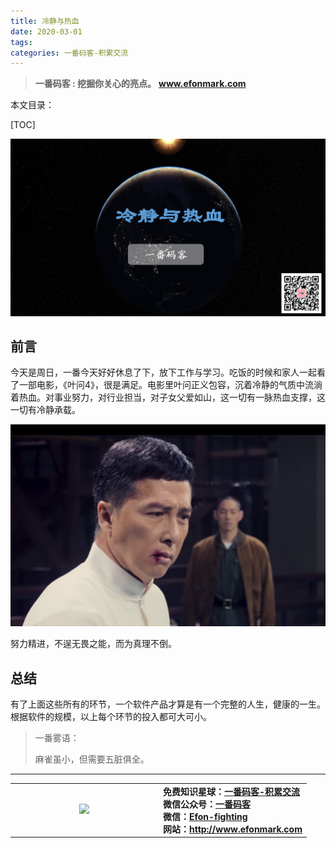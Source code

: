 ```yaml
---
title: 冷静与热血
date: 2020-03-01
tags: 
categories: 一番码客-积累交流
---
```


> **一番码客 : 挖掘你关心的亮点。**
> **www.efonmark.com**

本文目录：

[TOC]

![image-20200301231754503](2020-03-01-冷静与热血/image-20200301231754503.png)

<!--more-->

## 前言

今天是周日，一番今天好好休息了下，放下工作与学习。吃饭的时候和家人一起看了一部电影，《叶问4》，很是满足。电影里叶问正义包容，沉着冷静的气质中流淌着热血。对事业努力，对行业担当，对子女父爱如山，这一切有一脉热血支撑，这一切有冷静承载。

![image-20200301230106242](2020-03-01-冷静与热血/image-20200301230106242.png)

努力精进，不逞无畏之能，而为真理不倒。



## 总结

有了上面这些所有的环节，一个软件产品才算是有一个完整的人生，健康的一生。根据软件的规模，以上每个环节的投入都可大可小。



> 一番雾语：
>
> 麻雀虽小，但需要五脏俱全。

------

<table>
<tr>
<td ><center><img src="http://www.efonmark.com/efonmark-blog/readme/guanzhu_1.jpg" width=40%></center></td>
<td width="50%" align=left><b>
    免费知识星球：<a href="http://www.efonmark.com/efonmark-blog/readme/zhishixingqiu1.png">一番码客-积累交流</a><br>
    微信公众号：<a href="http://www.efonmark.com/efonmark-blog/readme/guanzhu_1.jpg">一番码客</a><br>
    微信：<a href="http://www.efonmark.com/efonmark-blog/readme/weixin.jpg">Efon-fighting</a><br>
    网站：<a href="http://www.efonmark.com">http://www.efonmark.com</a><br></b></td>
</tr>
</table>